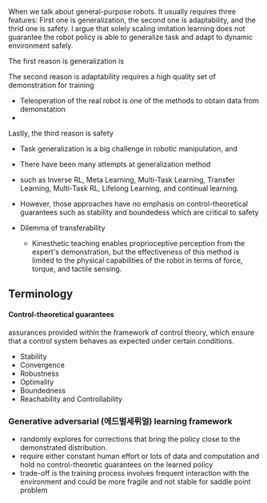 
When we talk about general-purpose robots. It usually requires three features:
First one is generalization,  the second one is adaptability, and the thrid one is safety. I argue that solely scaling imitation learning does not guarantee the robot policy is able to generalize task and adapt to dynamic environment safely.

The first reason is generalization is 

The second reason is adaptability requires a high quality set of demonstration for training
- Teleoperation of the real robot is one of the methods to obtain data from demonstation
- 


Lastly, the third reason is  safety
- Task generalization is a big challenge in robotic manipulation, and
- There have been many attempts at generalization method 
- such as Inverse RL, Meta Learning, Multi-Task Learning, Transfer Learning, Multi-Task RL, Lifelong Learning, and continual learning. 
- However, those approaches have no emphasis on control-theoretical guarantees such as stability and boundedess which are critical to safety


- Dilemma of transferability
	- Kinesthetic teaching enables proprioceptive perception from the expert's demonstration, but the effectiveness of this method is limited to the physical capabilities of the robot in terms of force, torque, and tactile sensing. 


## Terminology
#### Control-theoretical guarantees 
assurances provided within the framework of control theory, which ensure that a control system behaves as expected under certain conditions.
- Stability
- Convergence
- Robustness
- Optimality
- Boundedness
-  Reachability and Controllability

### Generative adversarial (에드벌세뤼얼) learning framework
- randomly explores for corrections that bring the policy close to the demonstrated distribution.
- require either constant human effort or lots of data and computation and hold no control-theoretic guarantees on the learned policy
- trade-off is the training process involves frequent interaction with the environment and could be more fragile and not stable for saddle point problem